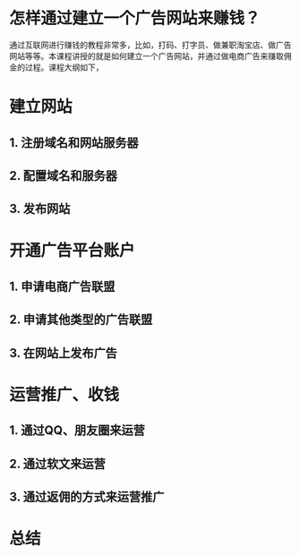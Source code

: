 怎样通过建立一个广告网站来赚钱？
====================

通过互联网进行赚钱的教程非常多，比如，打码、打字员、做兼职淘宝店、做广告网站等等。本课程讲授的就是如何建立一个广告网站，并通过做电商广告来赚取佣金的过程。课程大纲如下，

# 建立网站
## 1. 注册域名和网站服务器
## 2. 配置域名和服务器
## 3. 发布网站

# 开通广告平台账户
## 1. 申请电商广告联盟
## 2. 申请其他类型的广告联盟
## 3. 在网站上发布广告

# 运营推广、收钱
## 1. 通过QQ、朋友圈来运营
## 2. 通过软文来运营
## 3. 通过返佣的方式来运营推广

# 总结
